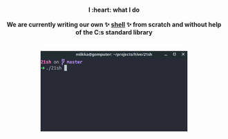 <h4 align="center">
	I :heart: what I do<br><br>We are currently writing our own
	✨ <a href="https://github.com/tuommii/21shell">shell</a> ✨ from scratch and without help of the C:s standard library
	<br><br>
</h4>

<p align="center">
	<img width=340 src="https://github.com/tuommii/tuommii/blob/master/shell.gif">
</p>

<!--
**tuommii/tuommii** is a ✨ _special_ ✨ repository because its `README.md` (this file) appears on your GitHub profile.

Here are some ideas to get you started:

- 🌱 I’m currently learning ...
- 👯 I’m looking to collaborate on ...
- 🤔 I’m looking for help with ...
- 💬 Ask me about ...
- 📫 How to reach me: ...
- 😄 Pronouns: ...
- ⚡ Fun fact: ...
-->

